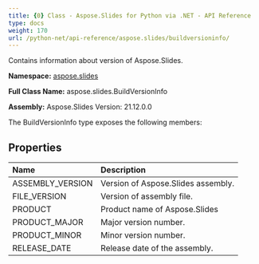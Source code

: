 ```yaml
---
title: {0} Class - Aspose.Slides for Python via .NET - API Reference
type: docs
weight: 170
url: /python-net/api-reference/aspose.slides/buildversioninfo/
---
```


Contains information about version of Aspose.Slides.

**Namespace:** [aspose.slides](/python-net/api-reference/aspose.slides/)

**Full Class Name:** aspose.slides.BuildVersionInfo

**Assembly:**  Aspose.Slides Version: 21.12.0.0

The BuildVersionInfo type exposes the following members:
## **Properties**
|**Name**|**Description**|
| :- | :- |
|ASSEMBLY_VERSION|Version of Aspose.Slides assembly.|
|FILE_VERSION|Version of assembly file.|
|PRODUCT|Product name of Aspose.Slides|
|PRODUCT_MAJOR|Major version number.|
|PRODUCT_MINOR|Minor version number.|
|RELEASE_DATE|Release date of the assembly.|

